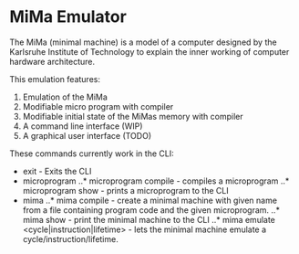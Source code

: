 MiMa Emulator
=============

The MiMa (minimal machine) is a model of a computer designed by the Karlsruhe Institute of Technology to explain the inner working of computer hardware architecture.

This emulation features:

  1. Emulation of the MiMa
  2. Modifiable micro program with compiler
  3. Modifiable initial state of the MiMas memory with compiler
  4. A command line interface (WIP)
  5. A graphical user interface (TODO)

These commands currently work in the CLI:
  * exit - Exits the CLI
  * microprogram
  ..* microprogram compile <name> <fileName> - compiles a microprogram
  ..* microprogram show <name> <lowerLimit> <upperLimit> - prints a microprogram to the CLI
  * mima
  ..* mima compile <name> <fileName> <microprogramName> - create a minimal machine with given name from a file containing program code and the given microprogram.
  ..* mima show <name> - print the minimal machine to the CLI
  ..* mima emulate <name> <cycle|instruction|lifetime> - lets the minimal machine emulate a cycle/instruction/lifetime.
